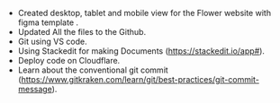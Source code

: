 - Created desktop, tablet and mobile view for the Flower website with figma template .
- Updated All the files to the Github.
- Git using VS code.
- Using Stackedit for making Documents (https://stackedit.io/app#).
- Deploy code on Cloudflare.
- Learn about the conventional git commit (https://www.gitkraken.com/learn/git/best-practices/git-commit-message).